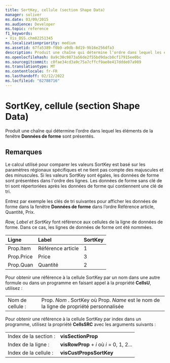 ```yaml
---
title: SortKey, cellule (section Shape Data)
manager: soliver
ms.date: 03/09/2015
ms.audience: Developer
ms.topic: reference
f1_keywords:
- Vis_DSS.chm82251345
ms.localizationpriority: medium
ms.assetid: 67fa5389-f0b9-a9db-8d19-9b16e256dfa3
description: Produit une chaîne qui détermine l’ordre dans lequel les éléments de la fenêtre Données de forme sont présentés.
ms.openlocfilehash: 8a9c30c9873a56de2f55bd9dacb8cf17915ee0bc
ms.sourcegitcommit: c0fae34cd3a9c75a7cffcf9ae8e417ddde07a989
ms.translationtype: MT
ms.contentlocale: fr-FR
ms.lasthandoff: 02/12/2022
ms.locfileid: "62788716"
---
```

# <a name="sortkey-cell-shape-data-section"></a>SortKey, cellule (section Shape Data)

Produit une chaîne qui détermine l’ordre dans lequel les éléments de la fenêtre **Données de forme** sont présentés. 
  
## <a name="remarks"></a>Remarques

Le calcul utilisé pour comparer les valeurs SortKey est basé sur les paramètres régionaux spécifiques et ne tient pas compte des majuscules et des minuscules. Si les valeurs SortKey sont égales, les données de forme sont présentées dans l'ordre des lignes. Les données de forme sans clé de tri sont répertoriées après les données de forme qui contiennent une clé de tri.
  
Entrez par exemple les clés de tri suivantes pour afficher les données de forme dans la fenêtre **Données de forme** dans l’ordre Référence article, Quantité, Prix. 
  
 *Row, Label et*  *SortKey*  font référence aux cellules de la ligne de données de forme. Dans ce cas, les lignes de données de forme ont été nommées. 
  
|**Ligne**|**Label**|**SortKey**|
|:-----|:-----|:-----|
| Prop.Item  <br/> | Référence article  <br/> | 1  <br/> |
| Prop.Price  <br/> | Price  <br/> | 3  <br/> |
| Prop.Quan  <br/> | Quantité  <br/> | 2  <br/> |
   
Pour obtenir une référence à la cellule SortKey par un nom dans une autre formule ou dans un programme en faisant appel à la propriété **CellsU**, utilisez : 
  
|||
|:-----|:-----|
| Nom de cellule :  <br/> | Prop.  *Nom*  . SortKey où Prop.  *Name*  est le nom de la ligne de propriété personnalisée  <br/> |
   
Pour obtenir une référence à la cellule SortKey par index dans un programme, utilisez la propriété **CellsSRC** avec les arguments suivants : 
  
|||
|:-----|:-----|
| Index de la section :  <br/> |**visSectionProp** <br/> |
| Index de la ligne :  <br/> |**visRowProp** +   *i* où *i* = 0, 1, 2... |
| Index de la cellule :  <br/> |**visCustPropsSortKey** <br/> |
   

